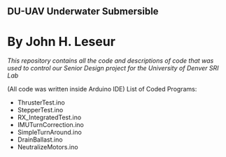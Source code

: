## DU-UAV Underwater Submersible
# By John H. Leseur

*This repository contains all the code and descriptions of code that was used to control our Senior Design project for the University of Denver SRI Lab*

(All code was written inside Arduino IDE)
List of Coded Programs:
- ThrusterTest.ino
- StepperTest.ino
- RX_IntegratedTest.ino
- IMUTurnCorrection.ino
- SimpleTurnAround.ino
- DrainBallast.ino
- NeutralizeMotors.ino
  


